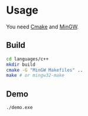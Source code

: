 # Usage

You need [Cmake](https://www.cmake.org/) and [MinGW](http://www.mingw-w64.org/).

## Build

```sh
cd languages/c++
mkdir build
cmake -G "MinGW Makefiles" ..
make # or mingw32-make
```

## Demo

```sh
./demo.exe
```
